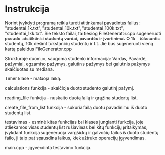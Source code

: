 # Instrukcija
Norint įvykdyti programą reikia turėti atitinkamai pavadintus failus: "studentai_1k.txt", "studentai_10k.txt", "studentai_100k.txt", "studentai_1kk.txt".
Šie teksto failai, tai tiesiog FileGenerator.cpp sugeneruoti pseudo-atsitiktiniai studentų vardai, pavardės ir įvertinimai. O 1k - tūkstantis studentų, 10k dešimt tūkstančių studentų ir t.t. Jie bus sugeneruoti vieną kartą paleidus FileGenerator.cpp

Struktūroje duomuo, saugoma studento informacija: Vardas, Pavardė, pažymiai, egzamino pažymys, galutinis pažymys bei galutinis pažymys skaičiuotas su mediana.

Timer klasė - matuoja laiką.

calculations funkcija - skaičioja duoto studento galutinį pažymį.

reading_file funkcija - nuskaito duotą failą ir grąžina studentų list.

create_file_from_list funkcija - sukuria failą duotu pavadinimu iš duoto studentų list.

testavimas - esminė kitas funkcijas bei klases jungianti funkcija, joje atliekamos visas studentų list rušiavimas bei kitų funkcijų pritaikymas, įvykdant funkcija sugeneruoja vargšiukų ir galvočių failus iš duoto studentų failo, ji taip pat spausdina laikus, kiek užtruko operacijų įgyvendimas.

main.cpp - įgyvendinta testavimo funkcija.



